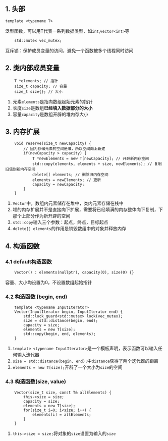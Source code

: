 ## 1. 头部
```
template <typename T>
```
泛型函数，可以用T代表一系列数据类型，如`int`,`vector<int>`等

```
    std::mutex vec_mutex;
```
互斥锁：保护成员变量的访问，避免一个函数被多个线程同时访问

## 2. 类内部成员变量

```
    T *elements; // 指针
    size_t capacity; // 容量
    size_t size{}; // 大小
```

1. 元素`elements`是指向数组起始元素的指针
2. 长度`size`是数组**已经填入数据部分的大小**
3. 容量`capacity`是数组开辟的堆内存大小

## 3. 内存扩展
```
    void reserve(size_t newCapacity) {
        // 因为存储元素的空间是堆，所以空间向上新建
        if(newCapacity > capacity) {
            T *newElements = new T[newCapacity]; // 开辟新内存空间
            std::copy(elements, elements + size, newElements); // 复制旧值到新内存空间
            delete[] elements; // 删除旧内存空间
            elements = newElements; // 更新
            capacity = newCapacity;
        }
    }

```
1. `Vector`中，数组内元素储存在堆中，类内元素存储在栈中
2. 堆的内存扩展并不是直接向下扩展，需要将已经填满的内存整体向下复制，下那个上部分作为新开辟的空间
3. `std::copy`输入三个参数：起点，终点，目标起点
4. `delete[] elements`的作用是销毁数组中的对象并释放内存

## 4. 构造函数

### 4.1 default构造函数
```
    Vector() : elements(nullptr), capacity(0), size(0) {}
```
容量、大小均设置为0，不设置数组起始指针

### 4.2 构造函数 [begin, end)
```
    template <typename InputIterator>
    Vector(InputIterator begin, InputIterator end) {
        std::lock_guard<std::mutex> lock(vec_mutex);
        size = std::distance(begin, end);
        capacity = size;
        elements = new T[size];
        std::copy(begin, end, elements);
    }
```
1. `template <typename InputIterator>`是一个模板声明，表示函数可以输入任何输入迭代器
2. `size = std::distance(begin, end);`中`distance`获得了两个迭代器的距离
3. `elements = new T[size];`开辟了一个大小为`size`的空间

### 4.3 构造函数(size, value)
```
    Vector(size_t size, const T& allElements) {
        this->size = size;
        capacity = size;
        elements = new T[size];
        for(size_t i=0; i<size; i++) {
            elements[i] = allElements;
        }
    }
```
1. `this->size = size;`将对象的`size`设置为输入的`size`
